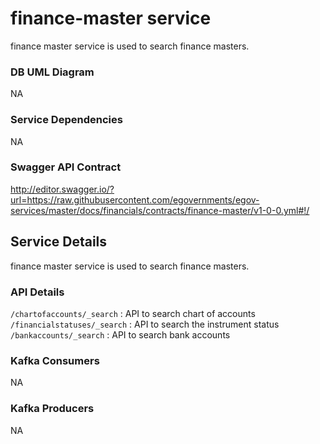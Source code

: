 # finance-master service

finance master service is used to search finance masters.

### DB UML Diagram

NA

### Service Dependencies

NA

### Swagger API Contract

http://editor.swagger.io/?url=https://raw.githubusercontent.com/egovernments/egov-services/master/docs/financials/contracts/finance-master/v1-0-0.yml#!/

## Service Details

finance master service is used to search finance masters.

### API Details

`/chartofaccounts/_search` : API to search chart of accounts 
`/financialstatuses/_search` : API to search the instrument status 
`/bankaccounts/_search` : API to search bank accounts

### Kafka Consumers

NA

### Kafka Producers

NA
